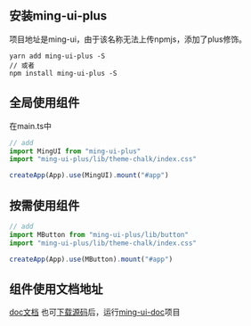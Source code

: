 ## 安装ming-ui-plus
项目地址是ming-ui，由于该名称无法上传npmjs，添加了plus修饰。
```
yarn add ming-ui-plus -S
// 或者
npm install ming-ui-plus -S
```

## 全局使用组件
在main.ts中
``` js
// add
import MingUI from "ming-ui-plus"
import "ming-ui-plus/lib/theme-chalk/index.css"

createApp(App).use(MingUI).mount("#app")
```

## 按需使用组件
``` js
// add
import MButton from "ming-ui-plus/lib/button"
import "ming-ui-plus/lib/theme-chalk/index.css"

createApp(App).use(MButton).mount("#app")
```

## 组件使用文档地址
[doc文档](http://1.116.36.35:8601/)
也可[下载源码](https://github.com/shenshuai89/ming-ui)后，运行[ming-ui-doc](https://github.com/shenshuai89/ming-ui/tree/main/ming-ui-doc)项目

